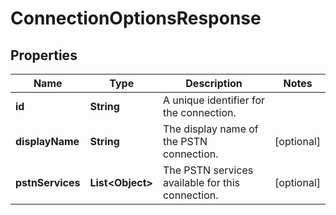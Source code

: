 <!--  Copyright 2025 Cisco Systems Inc.

Permission is hereby granted, free of charge, to any person obtaining a copy
of this software and associated documentation files (the "Software"), to deal
in the Software without restriction, including without limitation the rights
to use, copy, modify, merge, publish, distribute, sublicense, and/or sell
copies of the Software, and to permit persons to whom the Software is
furnished to do so, subject to the following conditions:

The above copyright notice and this permission notice shall be included in
all copies or substantial portions of the Software.

THE SOFTWARE IS PROVIDED "AS IS", WITHOUT WARRANTY OF ANY KIND, EXPRESS OR
IMPLIED, INCLUDING BUT NOT LIMITED TO THE WARRANTIES OF MERCHANTABILITY,
FITNESS FOR A PARTICULAR PURPOSE AND NONINFRINGEMENT. IN NO EVENT SHALL THE
AUTHORS OR COPYRIGHT HOLDERS BE LIABLE FOR ANY CLAIM, DAMAGES OR OTHER
LIABILITY, WHETHER IN AN ACTION OF CONTRACT, TORT OR OTHERWISE, ARISING FROM,
OUT OF OR IN CONNECTION WITH THE SOFTWARE OR THE USE OR OTHER DEALINGS IN
THE SOFTWARE.-->


# ConnectionOptionsResponse


## Properties

| Name | Type | Description | Notes |
|------------ | ------------- | ------------- | -------------|
|**id** | **String** | A unique identifier for the connection. |  |
|**displayName** | **String** | The display name of the PSTN connection. |  [optional] |
|**pstnServices** | **List&lt;Object&gt;** | The PSTN services available for this connection. |  [optional] |



